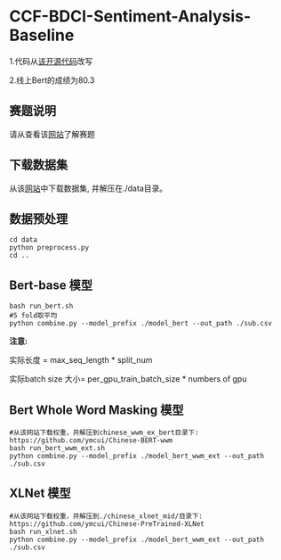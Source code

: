 # CCF-BDCI-Sentiment-Analysis-Baseline

1.代码从[该开源代码](https://github.com/huggingface/pytorch-transformers)改写

2.线上Bert的成绩为80.3 

## 赛题说明

请从查看该[网站](https://www.datafountain.cn/competitions/350)了解赛题 

## 下载数据集

从该[网站](https://www.datafountain.cn/competitions/350/datasets)中下载数据集, 并解压在./data目录。

## 数据预处理

```shell
cd data
python preprocess.py
cd ..
```

## Bert-base 模型

```shell
bash run_bert.sh
#5 fold取平均
python combine.py --model_prefix ./model_bert --out_path ./sub.csv
```

**注意:**

实际长度 = max_seq_length * split_num

实际batch size 大小= per_gpu_train_batch_size * numbers of gpu

## Bert Whole Word Masking 模型

```shell
#从该网站下载权重，并解压到chinese_wwm_ex_bert目录下:  https://github.com/ymcui/Chinese-BERT-wwm
bash run_bert_wwm_ext.sh
python combine.py --model_prefix ./model_bert_wwm_ext --out_path ./sub.csv
```

## XLNet 模型

```shell
#从该网站下载权重，并解压到./chinese_xlnet_mid/目录下: https://github.com/ymcui/Chinese-PreTrained-XLNet
bash run_xlnet.sh
python combine.py --model_prefix ./model_bert_wwm_ext --out_path ./sub.csv
```

